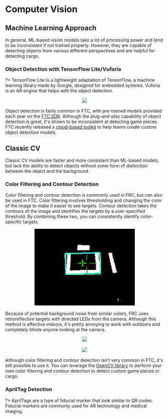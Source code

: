 # Computer Vision

## Machine Learning Approach

In general, ML-based vision models take a lot of processing power and tend to be inconsistent if not trained properly. However, they are capable of detecting objects from various different perspectives and are helpful for detecting cargo.

### Object Detection with TensorFlow Lite/Vuforia

?> TensorFlow Lite is a lightweight adaptation of TensorFlow, a machine learning library made by Google, designed for embedded systems. Vuforia is an AR engine that helps with the object detection.

<p align="center">
  <img src="https://raw.githubusercontent.com/wiki/WestsideRobotics/FTC-training/Images/010-TFOD-Cube-Duck-crop-2.png" />
</p>

Object detection is fairly common in FTC, with pre-trained models provided each year on the [FTC SDK](https://github.com/FIRST-Tech-Challenge/FtcRobotController). Although the plug-and-play capability of object detection is great, it's shown to be inconsistent at detecting game pieces. FTC recently released a [cloud-based toolkit](https://ftc-ml.firstinspires.org/) to help teams create custom object detection models.

## Classic CV

Classic CV models are faster and more consistent than ML-based models, but lack the ability to detect objects without some form of distinction between the object and the background.

### Color Filtering and Contour Detection

Color filtering and contour detection is commonly used in FRC, but can also be used in FTC. Color filtering involves thresholding and changing the color of the image to make it easier to see targets. Contour detection takes the contours of the image and identifies the targets by a user-specified threshold. By combining these two, you can consistently identify color-specific targets. 

<p align="center">
  <img src="../assets/contour.png" />
</p>

Because of potential background noise from similar colors, FRC uses retroreflective targets with directed LEDs from the camera. Although this method is effective indoors, it's pretty annoying to work with outdoors and completely blinds anyone looking at the camera.

<p align="center">
  <img src="https://docs.limelightvision.io/en/latest/_images/CS_aim_limelight_mounted.JPG" />
</p>

<p align="center">
  <img src="https://images.takeshape.io/fd194db7-7b25-4b5a-8cc7-da7f31fab475/dev/7ea0ed82-78b4-4d1e-9333-0d230e28677f/ReflectionRetroreflection.png?w=1200&q=80" />
</p>

Although color filtering and contour detection isn't very common in FTC, it's still possible to use it. You can leverage the [OpenCV library](https://opencv.org/) to perform your own color filtering and contour detection to detect custom game pieces or cargo.

### AprilTag Detection

?> AprilTags are a type of fiducial marker that look similar to QR codes. Fiducial markers are commonly used for AR technology and medical imaging.